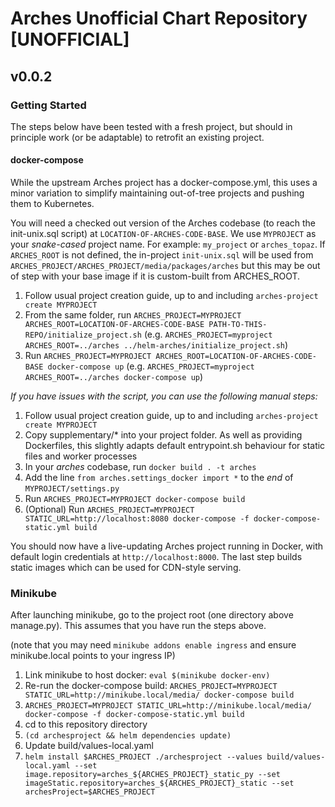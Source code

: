 # Arches Unofficial Chart Repository [UNOFFICIAL]

## v0.0.2

### Getting Started

The steps below have been tested with a fresh project, but should in principle work (or be adaptable) to retrofit an existing project.

#### docker-compose

While the upstream Arches project has a docker-compose.yml, this uses a minor variation to simplify maintaining out-of-tree projects and pushing them to Kubernetes.

You will need a checked out version of the Arches codebase (to reach the init-unix.sql
script) at `LOCATION-OF-ARCHES-CODE-BASE`. We use `MYPROJECT` as your _snake-cased_ project
name. For example: `my_project` or `arches_topaz`. If `ARCHES_ROOT` is not defined, the
in-project `init-unix.sql` will be used from `ARCHES_PROJECT/ARCHES_PROJECT/media/packages/arches`
but this may be out of step with your base image if it is custom-built from ARCHES_ROOT.

1. Follow usual project creation guide, up to and including `arches-project create MYPROJECT`
2. From the same folder, run `ARCHES_PROJECT=MYPROJECT ARCHES_ROOT=LOCATION-OF-ARCHES-CODE-BASE PATH-TO-THIS-REPO/initialize_project.sh` (e.g. `ARCHES_PROJECT=myproject ARCHES_ROOT=../arches ../helm-arches/initialize_project.sh`)
4. Run `ARCHES_PROJECT=MYPROJECT ARCHES_ROOT=LOCATION-OF-ARCHES-CODE-BASE docker-compose up` (e.g. `ARCHES_PROJECT=myproject ARCHES_ROOT=../arches docker-compose up`)

*If you have issues with the script, you can use the following manual steps:*
1. Follow usual project creation guide, up to and including `arches-project create MYPROJECT`
2. Copy supplementary/* into your project folder. As well as providing Dockerfiles, this slightly adapts default entrypoint.sh behaviour for static files and worker processes
3. In your _arches_ codebase, run `docker build . -t arches`
4. Add the line `from arches.settings_docker import *` to the _end_ of `MYPROJECT/settings.py`
5. Run `ARCHES_PROJECT=MYPROJECT docker-compose build`
6. (Optional) Run `ARCHES_PROJECT=MYPROJECT STATIC_URL=http://localhost:8080 docker-compose -f docker-compose-static.yml build`

You should now have a live-updating Arches project running in Docker, with default login credentials at `http://localhost:8000`. The last step builds static images which can be used for CDN-style serving.


### Minikube

After launching minikube, go to the project root (one directory above manage.py). This assumes that you have run the steps above.

(note that you may need `minikube addons enable ingress` and ensure minikube.local points to your ingress IP)

1. Link minikube to host docker: `eval $(minikube docker-env)`
2. Re-run the docker-compose build: `ARCHES_PROJECT=MYPROJECT STATIC_URL=http://minikube.local/media/ docker-compose build`
3. `ARCHES_PROJECT=MYPROJECT STATIC_URL=http://minikube.local/media/ docker-compose -f docker-compose-static.yml build`
4. cd to this repository directory
5. `(cd archesproject && helm dependencies update)`
6. Update build/values-local.yaml
7. `helm install $ARCHES_PROJECT ./archesproject --values build/values-local.yaml --set image.repository=arches_${ARCHES_PROJECT}_static_py --set imageStatic.repository=arches_${ARCHES_PROJECT}_static --set archesProject=$ARCHES_PROJECT`

